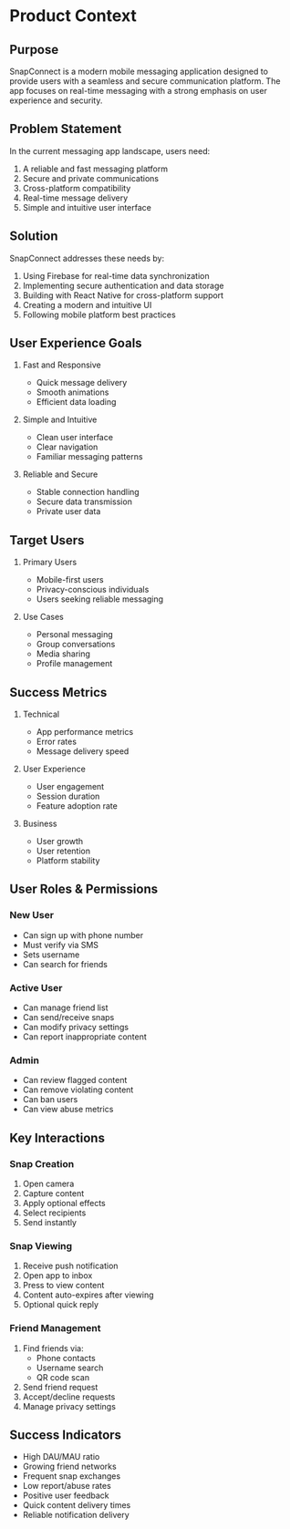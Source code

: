 # Product Context

## Purpose
SnapConnect is a modern mobile messaging application designed to provide users with a seamless and secure communication platform. The app focuses on real-time messaging with a strong emphasis on user experience and security.

## Problem Statement
In the current messaging app landscape, users need:
1. A reliable and fast messaging platform
2. Secure and private communications
3. Cross-platform compatibility
4. Real-time message delivery
5. Simple and intuitive user interface

## Solution
SnapConnect addresses these needs by:
1. Using Firebase for real-time data synchronization
2. Implementing secure authentication and data storage
3. Building with React Native for cross-platform support
4. Creating a modern and intuitive UI
5. Following mobile platform best practices

## User Experience Goals
1. Fast and Responsive
   - Quick message delivery
   - Smooth animations
   - Efficient data loading

2. Simple and Intuitive
   - Clean user interface
   - Clear navigation
   - Familiar messaging patterns

3. Reliable and Secure
   - Stable connection handling
   - Secure data transmission
   - Private user data

## Target Users
1. Primary Users
   - Mobile-first users
   - Privacy-conscious individuals
   - Users seeking reliable messaging

2. Use Cases
   - Personal messaging
   - Group conversations
   - Media sharing
   - Profile management

## Success Metrics
1. Technical
   - App performance metrics
   - Error rates
   - Message delivery speed

2. User Experience
   - User engagement
   - Session duration
   - Feature adoption rate

3. Business
   - User growth
   - User retention
   - Platform stability

## User Roles & Permissions

### New User
- Can sign up with phone number
- Must verify via SMS
- Sets username
- Can search for friends

### Active User
- Can manage friend list
- Can send/receive snaps
- Can modify privacy settings
- Can report inappropriate content

### Admin
- Can review flagged content
- Can remove violating content
- Can ban users
- Can view abuse metrics

## Key Interactions

### Snap Creation
1. Open camera
2. Capture content
3. Apply optional effects
4. Select recipients
5. Send instantly

### Snap Viewing
1. Receive push notification
2. Open app to inbox
3. Press to view content
4. Content auto-expires after viewing
5. Optional quick reply

### Friend Management
1. Find friends via:
   - Phone contacts
   - Username search
   - QR code scan
2. Send friend request
3. Accept/decline requests
4. Manage privacy settings

## Success Indicators
- High DAU/MAU ratio
- Growing friend networks
- Frequent snap exchanges
- Low report/abuse rates
- Positive user feedback
- Quick content delivery times
- Reliable notification delivery 